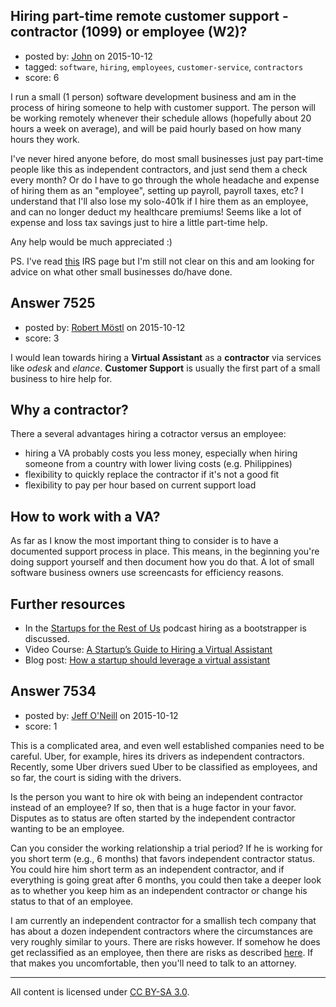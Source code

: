 ## Hiring part-time remote customer support - contractor (1099) or employee (W2)?

- posted by: [John](https://stackexchange.com/users/2929041/john) on 2015-10-12
- tagged: `software`, `hiring`, `employees`, `customer-service`, `contractors`
- score: 6

I run a small (1 person) software development business and am in the process of hiring someone to help with customer support. The person will be working remotely whenever their schedule allows (hopefully about 20 hours a week on average), and will be paid hourly based on how many hours they work.

I've never hired anyone before, do most small businesses just pay part-time people like this as independent contractors, and just send them a check every month? Or do I have to go through the whole headache and expense of hiring them as an "employee", setting up payroll, payroll taxes, etc? I understand that I'll also lose my solo-401k if I hire them as an employee, and can no longer deduct my healthcare premiums! Seems like a lot of expense and loss tax savings just to hire a little part-time help.

Any help would be much appreciated :)

PS. I've read [this][1] IRS page but I'm still not clear on this and am looking for advice on what other small businesses do/have done.


  [1]: https://www.irs.gov/Businesses/Small-Businesses-&-Self-Employed/Independent-Contractor-Self-Employed-or-Employee


## Answer 7525

- posted by: [Robert Möstl](https://stackexchange.com/users/1018191/robert-m-stl) on 2015-10-12
- score: 3

I would lean towards hiring a **Virtual Assistant**  as a **contractor** via services like *odesk* and *elance*. **Customer Support** is usually the first part of a small business to hire help for. 

## Why a contractor?

There a several advantages hiring a cotractor versus an employee:

- hiring a VA probably costs you less money, especially when hiring someone from a country with lower living costs (e.g. Philippines)
- flexibility to quickly replace the contractor if it's not a good fit
- flexibility to pay per hour based on current support load


## How to work with a VA?
As far as I know the most important thing to consider is to have a documented support process in place. This means, in the beginning you're doing support yourself and then document how you do that. A lot of small software business owners use screencasts for efficiency reasons.

## Further resources

- In the [Startups for the Rest of Us](http://www.startupsfortherestofus.com/episodes/episode-143-how-to-hire-like-a-bootstrapper-with-special-guest-laura-roeder) podcast hiring as a bootstrapper is discussed.
- Video Course: [A Startup’s Guide to Hiring a Virtual Assistant](https://www.udemy.com/startups-guide-hiring-virtual-assistant-va/)
- Blog post: [How a startup should leverage a virtual assistant](http://blog.asmartbear.com/virtual-assistant-startup.html)


## Answer 7534

- posted by: [Jeff O'Neill](https://stackexchange.com/users/46273/jeff-o-neill) on 2015-10-12
- score: 1

<p>This is a complicated area, and even well established companies need to be careful.  Uber, for example, hires its drivers as independent contractors.  Recently, some Uber drivers sued Uber to be classified as employees, and so far, the court is siding with the drivers.</p>

<p>Is the person you want to hire ok with being an independent contractor instead of an employee?  If so, then that is a huge factor in your favor.  Disputes as to status are often started by the independent contractor wanting to be an employee.</p>

<p>Can you consider the working relationship a trial period?  If he is working for you short term (e.g., 6 months) that favors independent contractor status.  You could hire him short term as an independent contractor, and if everything is going great after 6 months, you could then take a deeper look as to whether you keep him as an independent contractor or change his status to that of an employee.</p>

<p>I am currently an independent contractor for a smallish tech company that has about a dozen independent contractors where the circumstances are very roughly similar to yours.  There are risks however.  If somehow he does get reclassified as an employee, then there are risks as described <a href="http://www.woodllp.com/Publications/Articles/pdf/Ten_Consequences_of_Reclassifying_Independent_Contractors_as_Employees.pdf" rel="nofollow">here</a>.  If that makes you uncomfortable, then you'll need to talk to an attorney.</p>




---

All content is licensed under [CC BY-SA 3.0](https://creativecommons.org/licenses/by-sa/3.0/).

